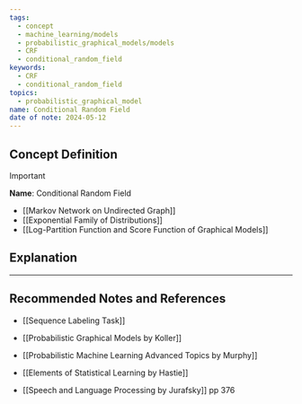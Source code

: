 ```yaml
---
tags:
  - concept
  - machine_learning/models
  - probabilistic_graphical_models/models
  - CRF
  - conditional_random_field
keywords:
  - CRF
  - conditional_random_field
topics:
  - probabilistic_graphical_model
name: Conditional Random Field
date of note: 2024-05-12
---
```


## Concept Definition

>[!important]
>**Name**: Conditional Random Field


- [[Markov Network on Undirected Graph]]
- [[Exponential Family of Distributions]]
- [[Log-Partition Function and Score Function of Graphical Models]]


## Explanation





-----------
##  Recommended Notes and References

- [[Sequence Labeling Task]]



- [[Probabilistic Graphical Models by Koller]]
- [[Probabilistic Machine Learning Advanced Topics by Murphy]]
- [[Elements of Statistical Learning by Hastie]]
- [[Speech and Language Processing by Jurafsky]] pp 376